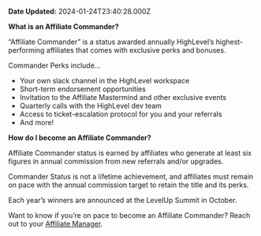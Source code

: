 **Date Updated:** 2024-01-24T23:40:28.000Z
  
  
**What is an Affiliate Commander?**

  
“Affiliate Commander” is a status awarded annually HighLevel’s highest-performing affiliates that comes with exclusive perks and bonuses.

  
Commander Perks include…

* Your own slack channel in the HighLevel workspace
* Short-term endorsement opportunities
* Invitation to the Affiliate Mastermind and other exclusive events
* Quarterly calls with the HighLevel dev team
* Access to ticket-escalation protocol for you and your referrals
* And more!
  
  
**How do I become an Affiliate Commander?**

  
Affiliate Commander status is earned by affiliates who generate at least six figures in annual commission from new referrals and/or upgrades.

  
Commander Status is not a lifetime achievement, and affiliates must remain on pace with the annual commission target to retain the title and its perks.

  
Each year’s winners are announced at the LevelUp Summit in October. 
  
  
Want to know if you’re on pace to become an Affiliate Commander? Reach out to your [Affiliate Manager](https://speakwith.us/affiliate).